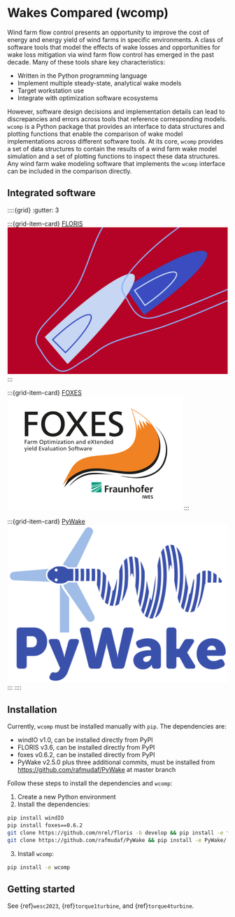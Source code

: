 
# Wakes Compared (wcomp)

Wind farm flow control presents an opportunity to improve the cost of energy and energy yield
of wind farms in specific environments.
A class of software tools that model the effects of wake losses and opportunities for wake
loss mitigation via wind farm flow control has emerged in the past decade.
Many of these tools share key characteristics:
-	Written in the Python programming language
-	Implement multiple steady-state, analytical wake models
-	Target workstation use
-	Integrate with optimization software ecosystems

However, software design decisions and implementation details can lead to discrepancies
and errors across tools that reference corresponding models.
`wcomp` is a Python package that provides an interface to data structures and plotting functions
that enable the comparison of wake model implementations across different software tools.
At its core, `wcomp` provides a set of data structures to contain the results of a
wind farm wake model simulation and a set of plotting functions to inspect these data structures.
Any wind farm wake modeling software that implements the `wcomp` interface can be included
in the comparison directly.

## Integrated software

::::{grid}
:gutter: 3

:::{grid-item-card} [FLORIS](https://github.com/NREL/floris)
![floris](_static/logo_floris.png)
:::

:::{grid-item-card} [FOXES](https://github.com/FraunhoferIWES/foxes)
![foxes](_static/logo_foxes.svg)
:::

:::{grid-item-card} [PyWake](https://gitlab.windenergy.dtu.dk/TOPFARM/PyWake)
![pywake](_static/logo_pywake.svg)
:::
::::

## Installation

Currently, `wcomp` must be installed manually with `pip`. The dependencies are:

- windIO v1.0, can be installed directly from PyPI
- FLORIS v3.6, can be installed directly from PyPI
- foxes v0.6.2, can be installed directly from PyPI
- PyWake v2.5.0 plus three additional commits, must be installed from https://github.com/rafmudaf/PyWake at master branch

Follow these steps to install the dependencies and `wcomp`:
1. Create a new Python environment
2. Install the dependencies:

```bash
pip install windIO
pip install foxes==0.6.2
git clone https://github.com/nrel/floris -b develop && pip install -e floris/
git clone https://github.com/rafmudaf/PyWake && pip install -e PyWake/
```

3. Install `wcomp`:

```bash
pip install -e wcomp
```

## Getting started

See {ref}`wesc2023`, {ref}`torque1turbine`, and {ref}`torque4turbine`.
